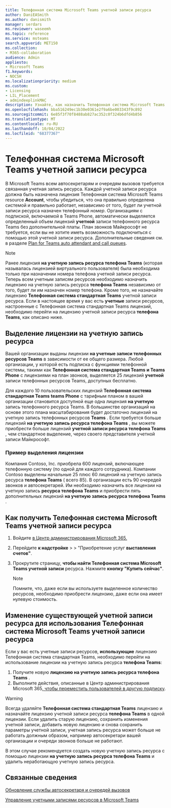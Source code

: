 ```yaml
---
title: Телефонная система Microsoft Teams учетной записи ресурса
author: DaniEASmith
ms.author: danismith
manager: serdars
ms.reviewer: waseemh
ms.topic: reference
ms.service: msteams
search.appverid: MET150
ms.collection:
- M365-collaboration
audience: Admin
appliesto:
- Microsoft Teams
f1.keywords:
- NOCSH
ms.localizationpriority: medium
ms.custom:
- Licensing
- LIL_Placement
- admindeeplinkMAC
description: Узнайте, как назначить Телефонная система Microsoft Teams учетной записи ресурса учетным записям ресурсов для автосекретарей и очередей звонков в организации.
ms.openlocfilehash: bba516249ec1b30e0361e2f9a6be003343f9c892
ms.sourcegitcommit: 6e85f3f70f8488ab827ac352c0f324b6dfd4b856
ms.translationtype: MT
ms.contentlocale: ru-RU
ms.lasthandoff: 10/04/2022
ms.locfileid: "68377367"
---
```

# <a name="microsoft-teams-phone-resource-account-licenses"></a>Телефонная система Microsoft Teams учетной записи ресурса

В Microsoft Teams всем автосекретарям и очередям вызовов требуется связанная учетная запись ресурса. Каждой учетной записи ресурса должна быть назначена лицензия Телефонная система Microsoft Teams resource **Account**, чтобы убедиться, что она правильно определена системой и правильно работает, независимо от того, будет ли учетной записи ресурса назначен телефонный *номер*. Организациям с подпиской, включаемой в Teams Phone, автоматически выделяется определенный объем лицензий **учетной** записи телефонного ресурса Teams без дополнительной платы.  План звонков Майкрософт не требуется, если вы не хотите иметь возможность подключиться с помощью этой учетной записи ресурса. Дополнительные сведения см. в разделе [Plan for Teams auto attendant and call queues](../plan-auto-attendant-call-queue.md#prerequisites).

> [!NOTE]
> Ранее лицензия **на учетную запись ресурса телефона Teams** (которая называлась лицензией виртуального пользователя) была необходима только при назначении номера телефона учетной записи ресурса. Теперь всем учетным записям ресурсов необходимо назначить лицензию на учетную запись ресурса **телефона Teams** независимо от того, будет ли им назначен номер телефона. Кроме того, не назначайте лицензию **Телефонная система стандартная Teams** учетной записи ресурса. Если в настоящее время у вас есть **учетные** записи ресурсов, настроенные с Телефонная система стандартная Teams лицензий, необходимо перейти на лицензию учетной записи ресурса **телефона Teams**, как описано ниже.
 

## <a name="resource-account-license-allocation"></a>Выделение лицензии на учетную запись ресурса

Вашей организации выданы лицензии **на учетные записи телефонных ресурсов Teams** в зависимости от ее общего размера. Любой организации, у которой есть подписка с функциями телефонной системы, такими как **Телефонная система стандартная Teams** **и Teams Phone** с лицензиями на план звонков, выделяется 25 лицензий **учетной** записи телефонных ресурсов Teams, доступных бесплатно. 

Для каждого 10 пользовательских лицензий **Телефонная система стандартная Teams** **teams Phone** с тарифным планом в вашей организации становится доступной еще одна лицензия **на учетную** запись телефонного ресурса Teams.  В большинстве организаций на основе этого плана масштабирования будет достаточно лицензий на учетную запись телефонных ресурсов **Teams** . Если требуется больше лицензий **на учетную запись ресурса телефона Teams** , вы можете приобрести больше лицензий **учетной записи ресурса телефона Teams** , чем стандартное выделение, через своего представителя учетной записи Майкрософт.

### <a name="license-allocation-example"></a>Пример выделения лицензии

Компания Contoso, Inc. приобрела 600 лицензий, включающее телефонную систему (по одной для каждого сотрудника). Компании Contoso выделены начальные 25 плюс 60 лицензий на учетную запись ресурса **телефона Teams** ( всего 85). В организации есть 90 очередей звонков и автосекретарей. Им необходимо назначить все лицензии на учетную запись **ресурса телефона Teams** и приобрести пять дополнительных лицензий **на учетную запись ресурса телефона Teams** . 

## <a name="how-to-obtain-microsoft-teams-phone-resource-account-licenses"></a>Как получить Телефонная система Microsoft Teams учетной записи ресурса

1. Войдите [в Центр администрирования Microsoft 365.](https://go.microsoft.com/fwlink/p/?linkid=2024339)
2. Перейдите **к надстройке** > [](https://go.microsoft.com/fwlink/p/?linkid=868433) >  "Приобретение услуг **выставления счетов"**.
3. Прокрутите страницу, **чтобы найти Телефонная система Microsoft Teams учетной записи** ресурса. Нажмите **кнопку "Купить сейчас"**.

   > [!NOTE]
   > Помните, что, даже если вы используете выделенное количество ресурсов, необходимо приобрести  лицензию, даже если она имеет нулевую стоимость.

## <a name="change-an-existing-resource-account-to-use-a-microsoft-teams-phone-resource-account-license"></a>Изменение существующей учетной записи ресурса для использования Телефонная система Microsoft Teams учетной записи ресурса

Если у вас есть учетные записи ресурсов, **использующие** лицензию Телефонная система стандартная Teams, необходимо перейти на использование лицензии на учетную запись ресурса **телефона Teams**:

1. Получите новую **лицензию на учетную запись ресурса телефона Teams** .
2. Выполните действия, описанные в Центр администрирования Microsoft 365[, чтобы переместить пользователей в другую подписку](/microsoft-365/admin/manage/assign-licenses-to-users#move-users-to-a-different-subscription).

> [!WARNING]
> Всегда удаляйте **Телефонная система стандартная Teams** лицензию и назначайте лицензию учетной записи ресурса **телефона Teams** в одной лицензии. Если удалить старую лицензию, сохранить изменения учетной записи, добавить новую лицензию и снова сохранить параметры учетной записи, учетная запись ресурса может больше не работать должным образом, например автосекретари вашей организации и очереди звонков больше не работают.
>
> В этом случае рекомендуется создать новую учетную запись ресурса с помощью лицензии **на учетную запись ресурса телефона Teams** и удалить неработающую учетную запись ресурса.

## <a name="related-information"></a>Связанные сведения

[Обновление службы автосекретаря и очередей вызовов](https://techcommunity.microsoft.com/t5/Microsoft-Teams-Blog/Auto-Attendant-and-Call-Queues-Service-Update/ba-p/564521)

[Управление учетными записями ресурсов в Microsoft Teams](../manage-resource-accounts.md)
